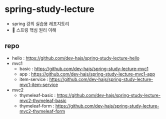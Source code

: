 # spring-study-lecture
* spring 강의 실습용 레포지토리
* 🌱 스프링 핵심 원리 이해

## repo
* hello : https://github.com/dev-hajs/spring-study-lecture-hello
* mvc1
  * basic         : https://github.com/dev-hajs/spring-study-lecture-mvc1
  * app           : https://github.com/dev-hajs/spring-study-lecture-mvc1-app
  * item-service  : https://github.com/dev-hajs/spring-study-lecture-mvc1-item-service
* mvc2
  * thymeleaf-basic : https://github.com/dev-hajs/spring-study-lecture-mvc2-thymeleaf-basic
  * thymeleaf-form  : https://github.com/dev-hajs/spring-study-lecture-mvc2-thymeleaf-form
